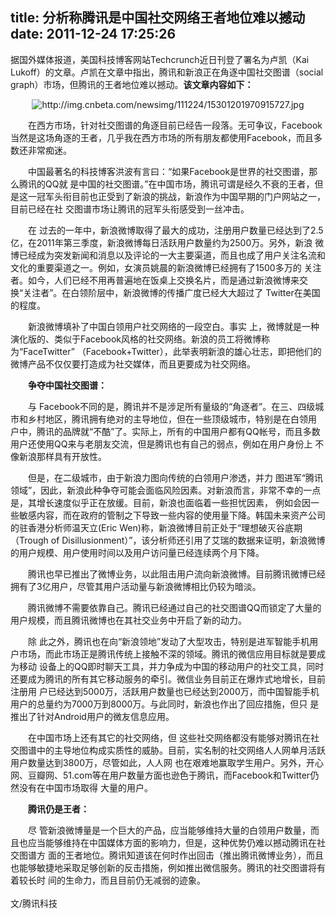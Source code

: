 title: 分析称腾讯是中国社交网络王者地位难以撼动
date: 2011-12-24 17:25:26
---

<p>
	据国外媒体报道，美国科技博客网站Techcrunch近日刊登了署名为卢凯（Kai Lukoff）的文章。卢凯在文章中指出，腾讯和新浪正在角逐中国社交图谱（social graph）市场，但腾讯的王者地位难以撼动。<strong>该文章内容如下：</strong>
</p>
<div style="text-align:center;">
	<img alt="http://img.cnbeta.com/newsimg/111224/15301201970915727.jpg" src="http://img.cnbeta.com/newsimg/111224/15301201970915727.jpg" />
</div>
<p style="text-indent:2em;">
	在西方市场，针对社交图谱的角逐目前已经告一段落。无可争议，Facebook当然是这场角逐的王者，几乎我在西方市场的所有朋友都使用Facebook，而且多数还非常痴迷。
</p>
<p style="text-indent:2em;">
	中国最著名的科技博客洪波有言曰：“如果Facebook是世界的社交图谱，那么腾讯的QQ就
是中国的社交图谱。”在中国市场，腾讯可谓是经久不衰的王者，但是这一冠军头衔目前也正受到了新浪的挑战，新浪作为中国早期的门户网站之一，目前已经在社
交图谱市场让腾讯的冠军头衔感受到一丝冲击。
</p>
<p style="text-indent:2em;">
	在
过去的一年中，新浪微博取得了最大的成功，注册用户数量已经达到了2.5亿，在2011年第三季度，新浪微博每日活跃用户数量约为2500万。另外，新浪
微博已经成为突发新闻和消息以及评论的一大主要渠道，而且也成了用户关注名流和文化的重要渠道之一。例如，女演员姚晨的新浪微博已经拥有了1500多万的
关注者。如今，人们已经不用再普遍地在饭桌上交换名片，而是通过新浪微博来交换“关注者”。在白领阶层中，新浪微博的传播广度已经大大超过了
Twitter在美国的程度。
</p>
<p style="text-indent:2em;">
	新浪微博填补了中国白领用户社交网络的一段空白。事实
上，微博就是一种演化版的、类似于Facebook风格的社交网络。新浪的员工将微博称为“FaceTwitter”
（Facebook+Twitter），此举表明新浪的雄心壮志，即把他们的微博产品不仅仅要打造成为社交媒体，而且更要成为社交网络。
</p>
<p style="text-indent:2em;">
	<strong>争夺中国社交图谱：</strong>
</p>
<p style="text-indent:2em;">
	与
Facebook不同的是，腾讯并不是涉足所有量级的“角逐者”。在三、四级城市和乡村地区，腾讯拥有绝对的主导地位，但在一些顶级城市，特别是在白领用
户中，腾讯的品牌就“不酷”了。实际上，所有的中国用户都有QQ帐号，而且多数用户还使用QQ来与老朋友交流，但是腾讯也有自己的弱点，例如在用户身份上
不像新浪那样具有开放性。
</p>
<p style="text-indent:2em;">
	但是，在二级城市，由于新浪力图向传统的白领用户渗透，并力
图进军“腾讯领域”，因此，新浪此种争夺可能会面临风险因素。对新浪而言，非常不幸的一点是，其增长速度似乎正在放缓。目前，新浪也面临着一些担忧因素，
例如会因一些敏感内容，而在政府的管制之下导致一些内容的使用量下降。韩国未来资产公司的驻香港分析师温天立(Eric 
Wen)称，新浪微博目前正处于“理想破灭谷底期（Trough of 
Disillusionment）”，该分析师还引用了艾瑞的数据来证明，新浪微博的用户规模、用户使用时间以及用户访问量已经连续两个月下降。
</p>
<p style="text-indent:2em;">
	腾讯也早已推出了微博业务，以此阻击用户流向新浪微博。目前腾讯微博已经拥有了3亿用户，尽管其用户活动量与新浪微博相比仍较为暗淡。
</p>
<p style="text-indent:2em;">
	腾讯微博不需要依靠自己。腾讯已经通过自己的社交图谱QQ而锁定了大量的用户规模，而且腾讯微博也在其社交业务中开启了新的动力。
</p>
<p style="text-indent:2em;">
	除
此之外，腾讯也在向“新浪领地”发动了大型攻击，特别是进军智能手机用户市场，而此市场正是腾讯传统上接触不深的领域。腾讯的微信应用目标就是要成为移动
设备上的QQ即时聊天工具，并力争成为中国的移动用户的社交工具，同时还要成为腾讯的所有其它移动服务的牵引。微信业务目前正在爆炸式地增长，目前注册用
户已经达到5000万，活跃用户数量也已经达到2000万，而中国智能手机用户的总量约为7000万到8000万。与此同时，新浪也作出了回应措施，但只
是推出了针对Android用户的微友信息应用。
</p>
<p style="text-indent:2em;">
	在中国市场上还有其它的社交网络，但
这些社交网络都没有能够对腾讯在社交图谱中的主导地位构成实质性的威胁。目前，实名制的社交网络人人网单月活跃用户数量达到3800万，尽管如此，人人网
也在艰难地赢取学生用户。另外，开心网、豆瓣网、51.com等在用户数量方面也逊色于腾讯，而Facebook和Twitter仍然没有在中国市场取得
大量的用户。
</p>
<p style="text-indent:2em;">
	<strong>腾讯仍是王者：</strong>
</p>
<p style="text-indent:2em;">
	尽
管新浪微博量是一个巨大的产品，应当能够维持大量的白领用户数量，而且也应当能够维持在中国媒体方面的影响力，但是，这种优势仍难以撼动腾讯在社交图谱方
面的王者地位。腾讯知道该在何时作出回击（推出腾讯微博业务），而且也能够敏捷地采取足够创新的反击措施，例如推出微信服务。腾讯的社交图谱将有着较长时
间的生命力，而且目前仍无减弱的迹象。<br />
<br />
文/腾讯科技
</p>
<br />